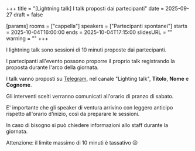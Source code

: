 +++
title = "[Lightning talk] I talk proposti dai partecipanti"
date = 2025-09-27
draft = false

[params]
rooms = ["cappella"]
speakers = ["Partecipanti spontanei"]
starts = 2025-10-04T16:00:00
ends = 2025-10-04T17:15:00
slidesURL = ""
warning = ""
+++

I lightning talk sono sessioni di 10 minuti proposte dai partecipanti.

I partecipanti all'evento possono proporre il proprio talk registrando la proposta durante l'arco della giornata.

I talk vanno proposti su [Telegram](https://t.me/devfest_modena/300), nel canale "Lighting talk", **Titolo**, **Nome** e **Cognome**.

Gli interventi scelti verranno comunicati all'orario di pranzo di sabato.

E' importante che gli speaker di ventura arrivino con leggero anticipo rispetto all'orario d'inizio, così da preparare le sessioni.

In caso di bisogno si può chiedere informazioni allo staff durante la giornata.

Attenzione: il limite massimo di 10 minuti è tassativo 😉
